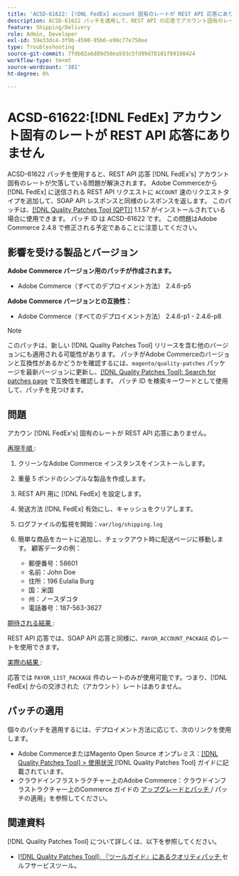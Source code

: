 ```yaml
---
title: 'ACSD-61622: [!DNL FedEx] account 固有のレートが REST API 応答にありません'
description: ACSD-61622 パッチを適用して、REST API の応答でアカウント固有のレートが欠落しているAdobe Commerceの問題を修正してくださ  [!DNL FedEx] 。
feature: Shipping/Delivery
role: Admin, Developer
exl-id: 59e33dc4-3f9b-4590-95b6-e98c77e750ee
type: Troubleshooting
source-git-commit: 7fdb02a6d89d50ea593c5fd99d78101f89198424
workflow-type: tm+mt
source-wordcount: '381'
ht-degree: 0%

---
```


# ACSD-61622:[!DNL FedEx] アカウント固有のレートが REST API 応答にありません

ACSD-61622 パッチを使用すると、REST API 応答 [!DNL FedEx's] アカウント固有のレートが欠落している問題が解決されます。 Adobe Commerceから [!DNL FedEx] に送信される REST API リクエストに `ACCOUNT` 速のリクエストタイプを追加して、SOAP API レスポンスと同様のレスポンスを返します。 このパッチは、[[!DNL Quality Patches Tool (QPT)]](/help/tools/quality-patches-tool/quality-patches-tool-to-self-serve-quality-patches.md) 1.1.57 がインストールされている場合に使用できます。 パッチ ID は ACSD-61622 です。 この問題はAdobe Commerce 2.4.8 で修正される予定であることに注意してください。

## 影響を受ける製品とバージョン

**Adobe Commerce バージョン用のパッチが作成されます。**

* Adobe Commerce（すべてのデプロイメント方法） 2.4.6-p5

**Adobe Commerce バージョンとの互換性：**

* Adobe Commerce（すべてのデプロイメント方法） 2.4.6-p1 - 2.4.6-p8

>[!NOTE]
>
>このパッチは、新しい [!DNL Quality Patches Tool] リリースを含む他のバージョンにも適用される可能性があります。 パッチがAdobe Commerceのバージョンと互換性があるかどうかを確認するには、`magento/quality-patches` パッケージを最新バージョンに更新し、[[!DNL Quality Patches Tool]: Search for patches page](https://experienceleague.adobe.com/tools/commerce-quality-patches/index.html?lang=ja) で互換性を確認します。 パッチ ID を検索キーワードとして使用して、パッチを見つけます。

## 問題

アカウン [!DNL FedEx's] 固有のレートが REST API 応答にありません。

<u> 再現手順 </u>:

1. クリーンなAdobe Commerce インスタンスをインストールします。
1. 重量 5 ポンドのシンプルな製品を作成します。
1. REST API 用に [!DNL FedEx] を設定します。
1. 発送方法 [!DNL FedEx] 有効にし、キャッシュをクリアします。
1. ログファイルの監視を開始：`var/log/shipping.log`
1. 簡単な商品をカートに追加し、チェックアウト時に配送ページに移動します。 顧客データの例：

   * 郵便番号：58601
   * 名前：John Doe
   * 住所：196 Eulalia Burg
   * 国：米国
   * 州：ノースダコタ
   * 電話番号：187-563-3627

<u> 期待される結果 </u>:

REST API 応答では、SOAP API 応答と同様に、`PAYOR_ACCOUNT_PACKAGE` のレートを使用できます。

<u> 実際の結果 </u>:

応答では `PAYOR_LIST_PACKAGE` 件のレートのみが使用可能です。つまり、[!DNL FedEx] からの交渉された（アカウント）レートはありません。

## パッチの適用

個々のパッチを適用するには、デプロイメント方法に応じて、次のリンクを使用します。

* Adobe CommerceまたはMagento Open Source オンプレミス：[[!DNL Quality Patches Tool] > 使用状況 ](/help/tools/quality-patches-tool/usage.md) [!DNL Quality Patches Tool] ガイドに記載されています。
* クラウドインフラストラクチャー上のAdobe Commerce：クラウドインフラストラクチャー上のCommerce ガイドの [ アップグレードとパッチ ](https://experienceleague.adobe.com/docs/commerce-cloud-service/user-guide/develop/upgrade/apply-patches.html?lang=ja)/ パッチの適用」を参照してください。

## 関連資料

[!DNL Quality Patches Tool] について詳しくは、以下を参照してください。

* [[!DNL Quality Patches Tool]: 『ツールガイド』にあるクオリティパッチ ](/help/tools/quality-patches-tool/quality-patches-tool-to-self-serve-quality-patches.md) セルフサービスツール。
